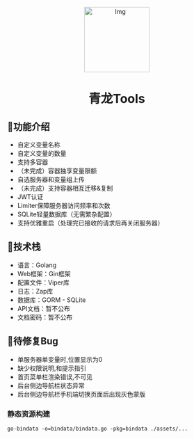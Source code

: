 <!--suppress HtmlDeprecatedAttribute -->
<p align="center">
  <a href="https://github.com/whyour/qinglong">
    <img width="150" src="https://z3.ax1x.com/2021/11/18/I7MpAe.png" alt="Img">
  </a>
</p>

<h1 align="center">青龙Tools</h1>

## 🍭功能介绍
- 自定义变量名称
- 自定义变量的数量
- 支持多容器
- （未完成）容器独享变量限额
- 自选服务器和变量组上传
- （未完成）支持容器相互迁移&复制
- JWT认证
- Limiter保障服务器访问频率和次数
- SQLite轻量数据库（无需繁杂配置）
- 支持优雅重启（处理完已接收的请求后再关闭服务器）

## 🍳技术栈
- 语言：Golang
- Web框架：Gin框架
- 配置文件：Viper库
- 日志：Zap库
- 数据库：GORM - SQLite
- API文档：暂不公布
- 文档密码：暂不公布


## 🗽待修复Bug
- 单服务器单变量时,位置显示为0
- 缺少权限说明,和提示指引
- 首页菜单栏渲染错误,不可见
- 后台侧边导航栏状态异常
- 后台侧边导航栏手机端切换页面后出现灰色蒙版


### 静态资源构建
```shell
go-bindata -o=bindata/bindata.go -pkg=bindata ./assets/...
```